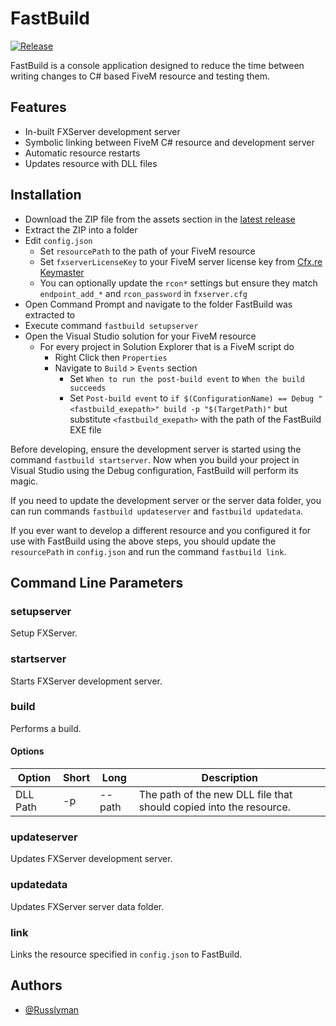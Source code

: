 # FastBuild
[![Release](https://github.com/Russlyman/FastBuild/actions/workflows/release.yml/badge.svg)](https://github.com/Russlyman/FastBuild/actions/workflows/release.yml)

FastBuild is a console application designed to reduce the time between writing changes to C# based FiveM resource and testing them.

## Features
- In-built FXServer development server
- Symbolic linking between FiveM C# resource and development server
- Automatic resource restarts
- Updates resource with DLL files

## Installation
- Download the ZIP file from the assets section in the [latest release](https://github.com/Russlyman/FastBuild/releases/latest)
- Extract the ZIP into a folder
- Edit `config.json`
    - Set `resourcePath` to the path of your FiveM resource
    - Set `fxserverLicenseKey` to your FiveM server license key from [Cfx.re Keymaster](https://keymaster.fivem.net)
    - You can optionally update the `rcon*` settings but ensure they match `endpoint_add_*` and `rcon_password` in `fxserver.cfg`
- Open Command Prompt and navigate to the folder FastBuild was extracted to
- Execute command `fastbuild setupserver`
- Open the Visual Studio solution for your FiveM resource
    - For every project in Solution Explorer that is a FiveM script do
        - Right Click then `Properties`
        - Navigate to `Build` > `Events` section
            - Set `When to run the post-build event` to `When the build succeeds`
            - Set `Post-build event` to `if $(ConfigurationName) == Debug "<fastbuild_exepath>" build -p "$(TargetPath)"` but substitute `<fastbuild_exepath>` with the path of the FastBuild EXE file

Before developing, ensure the development server is started using the command `fastbuild startserver`. Now when you build your project in Visual Studio using the Debug configuration, FastBuild will perform its magic.

If you need to update the development server or the server data folder, you can run commands `fastbuild updateserver` and `fastbuild updatedata`.

If you ever want to develop a different resource and you configured it for use with FastBuild using the above steps, you should update the `resourcePath` in `config.json` and run the command `fastbuild link`.

## Command Line Parameters
### setupserver
Setup FXServer.

### startserver
Starts FXServer development server.

### build
Performs a build.

#### Options
| Option | Short | Long | Description
| --- | --- | --- | --- |
| DLL Path | -p | --path | The path of the new DLL file that should copied into the resource. |

### updateserver
Updates FXServer development server.

### updatedata
Updates FXServer server data folder.

### link
Links the resource specified in `config.json` to FastBuild.

## Authors
- [@Russlyman](https://www.github.com/Russlyman)
